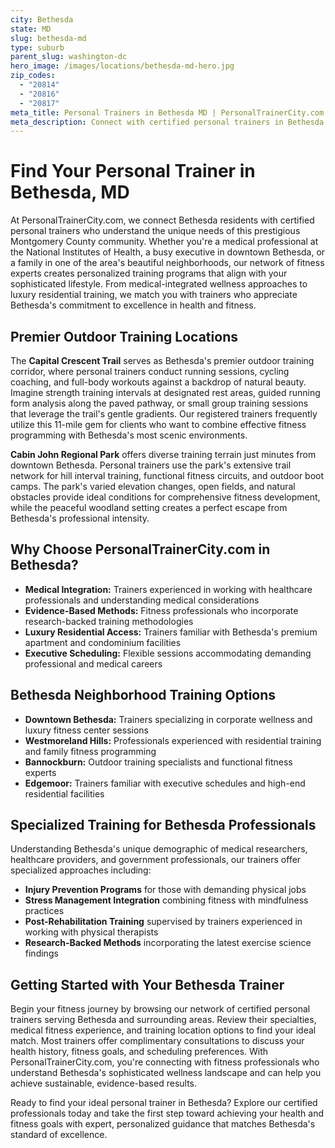 ```yaml
---
city: Bethesda
state: MD
slug: bethesda-md
type: suburb
parent_slug: washington-dc
hero_image: /images/locations/bethesda-md-hero.jpg
zip_codes:
  - "20814"
  - "20816"
  - "20817"
meta_title: Personal Trainers in Bethesda MD | PersonalTrainerCity.com
meta_description: Connect with certified personal trainers in Bethesda MD. Find fitness coaches for one-on-one training in homes, medical facilities, or outdoor locations throughout Bethesda.
---
```


# Find Your Personal Trainer in Bethesda, MD

At PersonalTrainerCity.com, we connect Bethesda residents with certified personal trainers who understand the unique needs of this prestigious Montgomery County community. Whether you're a medical professional at the National Institutes of Health, a busy executive in downtown Bethesda, or a family in one of the area's beautiful neighborhoods, our network of fitness experts creates personalized training programs that align with your sophisticated lifestyle. From medical-integrated wellness approaches to luxury residential training, we match you with trainers who appreciate Bethesda's commitment to excellence in health and fitness.

## Premier Outdoor Training Locations

The **Capital Crescent Trail** serves as Bethesda's premier outdoor training corridor, where personal trainers conduct running sessions, cycling coaching, and full-body workouts against a backdrop of natural beauty. Imagine strength training intervals at designated rest areas, guided running form analysis along the paved pathway, or small group training sessions that leverage the trail's gentle gradients. Our registered trainers frequently utilize this 11-mile gem for clients who want to combine effective fitness programming with Bethesda's most scenic environments.

**Cabin John Regional Park** offers diverse training terrain just minutes from downtown Bethesda. Personal trainers use the park's extensive trail network for hill interval training, functional fitness circuits, and outdoor boot camps. The park's varied elevation changes, open fields, and natural obstacles provide ideal conditions for comprehensive fitness development, while the peaceful woodland setting creates a perfect escape from Bethesda's professional intensity.

## Why Choose PersonalTrainerCity.com in Bethesda?

*   **Medical Integration:** Trainers experienced in working with healthcare professionals and understanding medical considerations
*   **Evidence-Based Methods:** Fitness professionals who incorporate research-backed training methodologies
*   **Luxury Residential Access:** Trainers familiar with Bethesda's premium apartment and condominium facilities
*   **Executive Scheduling:** Flexible sessions accommodating demanding professional and medical careers

## Bethesda Neighborhood Training Options

- **Downtown Bethesda:** Trainers specializing in corporate wellness and luxury fitness center sessions
- **Westmoreland Hills:** Professionals experienced with residential training and family fitness programming
- **Bannockburn:** Outdoor training specialists and functional fitness experts
- **Edgemoor:** Trainers familiar with executive schedules and high-end residential facilities

## Specialized Training for Bethesda Professionals

Understanding Bethesda's unique demographic of medical researchers, healthcare providers, and government professionals, our trainers offer specialized approaches including:

*   **Injury Prevention Programs** for those with demanding physical jobs
*   **Stress Management Integration** combining fitness with mindfulness practices
*   **Post-Rehabilitation Training** supervised by trainers experienced in working with physical therapists
*   **Research-Backed Methods** incorporating the latest exercise science findings

## Getting Started with Your Bethesda Trainer

Begin your fitness journey by browsing our network of certified personal trainers serving Bethesda and surrounding areas. Review their specialties, medical fitness experience, and training location options to find your ideal match. Most trainers offer complimentary consultations to discuss your health history, fitness goals, and scheduling preferences. With PersonalTrainerCity.com, you're connecting with fitness professionals who understand Bethesda's sophisticated wellness landscape and can help you achieve sustainable, evidence-based results.

Ready to find your ideal personal trainer in Bethesda? Explore our certified professionals today and take the first step toward achieving your health and fitness goals with expert, personalized guidance that matches Bethesda's standard of excellence.